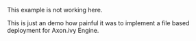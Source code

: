 This example is not working here.

This is just an demo how painful it was to
implement a file based deployment for Axon.ivy Engine.
